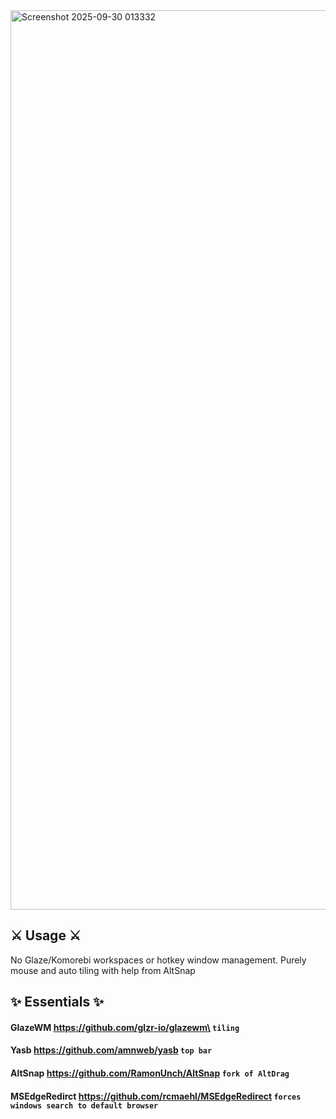 <img width="2559" height="1439" alt="Screenshot 2025-09-30 013332" src="https://github.com/user-attachments/assets/391d1d80-a764-4432-acbc-382901e74b58" />


## ⚔️ Usage ⚔️
No Glaze/Komorebi workspaces or hotkey window management. Purely mouse and auto tiling with help from AltSnap


## ✨ Essentials ✨
#### GlazeWM https://github.com/glzr-io/glazewm\ ``` tiling ```
#### Yasb https://github.com/amnweb/yasb ``` top bar ```
#### AltSnap https://github.com/RamonUnch/AltSnap ``` fork of AltDrag ```
#### MSEdgeRedirct https://github.com/rcmaehl/MSEdgeRedirect ``` forces windows search to default browser ```
